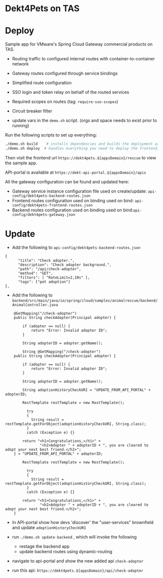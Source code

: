 # Dekt4Pets on TAS

# Deploy
Sample app for VMware's Spring Cloud Gateway commercial products on TAS.

- Routing traffic to configured internal routes with container-to-container network
- Gateway routes configured through service bindings
- Simplified route configuration
- SSO login and token relay on behalf of the routed services
- Required scopes on routes (tag: `require-sso-scopes`)
- Circuit breaker filter

- update vars in the `demo.sh` script. (orgs and space needs to exist prior to running)

Run the following scripts to set up everything:
```bash
./demo.sh build    # installs dependencies and builds the deployment artifact
./demo.sh deploy  # handles everything you need to deploy the frontend, backend, gateway and api-portal
```
Then visit the frontend url `https://dekt4pets.${appsDomain}/rescue` to view the sample app.

API-portal is available at `https://dekt-api-portal.${appsDomain}/apis`

All the gateway configuration can be found and updated here:

- Gateway service instance configuration file used on create/update: `api-config/dekt4pets-backend-routes.json` 
- Frontend routes configuration used on binding used on bind: `api-config/dekt4pets-frontend-routes.json`
- Backend routes configuration used on binding used on bind:`api-config/dekt4pets-gateway.json` 

# Update

- Add the following to `api-config/dekt4pets-backend-routes.json` 
```
{
      "title": "Check adopter.",
      "description": "Check adopter background.",
      "path": "/api/check-adopter",
      "method": "GET",
      "filters": [ "RateLimit=2,10s" ],
      "tags": ["pet adoption"]
},
```
- Add the following to `backend/src/main/java/io/spring/cloud/samples/animalrescue/backend/AnimalController.java`
```
    @GetMapping("/check-adopter")
	public String checkAdopter(Principal adopter) {

		if (adopter == null) {
			return "Error: Invalid adopter ID";
		}

		String adopterID = adopter.getName();
    
		String @GetMapping("/check-adopter")
	public String checkAdopter(Principal adopter) {

		if (adopter == null) {
			return "Error: Invalid adopter ID";
		}

		String adopterID = adopter.getName();
    
		String adoptionHistoryCheckURI = "UPDATE_FROM_API_PORTAL" + adopterID;

   		RestTemplate restTemplate = new RestTemplate();
		
		  try
		  {
   			String result = restTemplate.getForObject(adoptionHistoryCheckURI, String.class);
		  }
		  catch (Exception e) {}

  		return "<h1>Congratulations,</h1>" + 
				"<h2>Adopter " + adopterID + ", you are cleared to adopt your next best friend.</h2>";
	} = "UPDATE_FROM_API_PORTAL" + adopterID;

   		RestTemplate restTemplate = new RestTemplate();
		
		  try
		  {
   			String result = restTemplate.getForObject(adoptionHistoryCheckURI, String.class);
		  }
		  catch (Exception e) {}

  		return "<h1>Congratulations,</h1>" + 
				"<h2>Adopter " + adopterID + ", you are cleared to adopt your next best friend.</h2>";
	}
```
- In API-portal show how devs 'discover' the "user-services" brownfield and update `adoptionHistoryCheckURI`

- run `./demo.sh update-backend` , which will invoke the following
	- restage the backend app
	- update backend routes using dynamic-routing 

- navigate to api-portal and show the new added api `check-adopter` 

- run this api: `https://dekt4pets.${appsDomain}/api/check-adopter`
